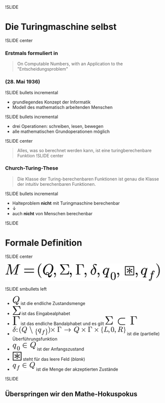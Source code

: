 !SLIDE

# Die Turingmaschine selbst

!SLIDE center

### Erstmals formuliert in

> On Computable Numbers, with an Application to the "Entscheidungsproblem"

### (28. Mai 1936)

!SLIDE bullets incremental

* grundlegendes Konzept der Informatik
* Modell des mathematisch arbeitenden Menschen

!SLIDE bullets incremental

* drei Operationen: schreiben, lesen, bewegen
* alle mathematischen Grundoperationen möglich

!SLIDE center

> Alles, was so berechnet werden kann, ist eine turingberechenbare Funktion
!SLIDE center

### Church-Turing-These

> Die Klasse der Turing-berechenbaren Funktionen ist genau die Klasse der intuitiv berechenbaren Funktionen.

!SLIDE bullets incremental

* Halteproblem __nicht__ mit Turingmaschine berechenbar
* ↓
* auch __nicht__ von Menschen berechenbar

!SLIDE

# Formale Definition

!SLIDE center

![M = ...](M_equal.png)

!SLIDE smbullets left

* ![Q](Q.png) ist die endliche Zustandsmenge
* ![Sigma](Sigma.png) ist das Eingabealphabet
* ![Gamma](Gamma.png) ist das endliche Bandalphabet und es gilt ![Sigma subset Gamma](Sigma_subset_Gamma.png)
* ![delta](delta.png) ist die (partielle) Überführungsfunktion
* ![q_0](q_0.png) ist der Anfangszustand
* ![square](square.png) steht für das leere Feld (_blank_)
* ![q_f](q_f.png) ist die Menge der akzeptierten Zustände

!SLIDE

## Überspringen wir den Mathe-Hokuspokus
